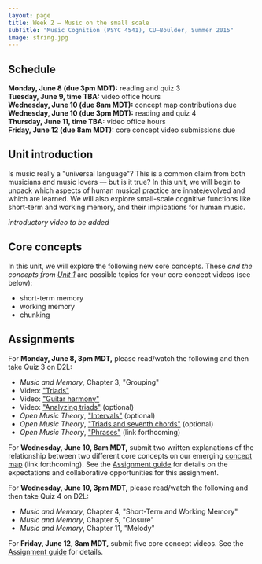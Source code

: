 ```yaml
---
layout: page
title: Week 2 – Music on the small scale
subTitle: "Music Cognition (PSYC 4541), CU–Boulder, Summer 2015"
image: string.jpg
---
```


## Schedule

**Monday, June 8 (due 3pm MDT):** reading and quiz 3  
**Tuesday, June 9, time TBA:** video office hours  
**Wednesday, June 10 (due 8am MDT):** concept map contributions due  
**Wednesday, June 10 (due 3pm MDT):** reading and quiz 4  
**Thursday, June 11, time TBA:** video office hours  
**Friday, June 12 (due 8am MDT):** core concept video submissions due

## Unit introduction

Is music really a "universal language"? This is a common claim from both musicians and music lovers — but is it true? In this unit, we will begin to unpack which aspects of human musical practice are innate/evolved and which are learned. We will also explore small-scale cognitive functions like short-term and working memory, and their implications for human music.

*introductory video to be added*

## Core concepts

In this unit, we will explore the following new core concepts. These *and the concepts from [Unit 1](/week1/)* are possible topics for your core concept videos (see below):

- short-term memory  
- working memory  
- chunking  

## Assignments

For **Monday, June 8, 3pm MDT,** please read/watch the following and then take Quiz 3 on D2L:

- *Music and Memory*, Chapter 3, "Grouping"  
- Video: ["Triads"](https://vimeo.com/94521923)  
- Video: ["Guitar harmony"](https://vimeo.com/94527744)  
- Video: ["Analyzing triads"](https://vimeo.com/94723962) (optional)  
- *Open Music Theory*, ["Intervals"](http://openmusictheory.com/intervals.html) (optional)  
- *Open Music Theory*, ["Triads and seventh chords"](http://openmusictheory.com/triads.html) (optional)  
- *Open Music Theory*, ["Phrases"]() (link forthcoming)  

For **Wednesday, June 10, 8am MDT,** submit two written explanations of the relationship between two different core concepts on our emerging [concept map]() (link forthcoming). See the [Assignment guide](/assessments/) for details on the expectations and collaborative opportunities for this assignment.

For **Wednesday, June 10, 3pm MDT,** please read/watch the following and then take Quiz 4 on D2L:

- *Music and Memory*, Chapter 4, "Short-Term and Working Memory"  
- *Music and Memory*, Chapter 5, "Closure"  
- *Music and Memory*, Chapter 11, "Melody"  

For **Friday, June 12, 8am MDT,** submit five core concept videos. See the [Assignment guide](/assessments/) for details.